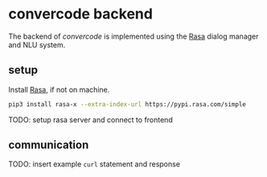 # convercode backend
The backend of *convercode* is implemented using the [Rasa](https://rasa.com/) dialog manager and NLU system.

## setup
Install [Rasa](https://rasa.com/docs/rasa/user-guide/installation/), if not on machine.
```bash
pip3 install rasa-x --extra-index-url https://pypi.rasa.com/simple
```

TODO: setup rasa server and connect to frontend

## communication
TODO: insert example `curl` statement and response
